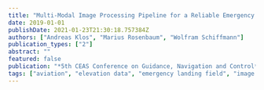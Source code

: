 ```yaml
---
title: "Multi-Modal Image Processing Pipeline for a Reliable Emergency Landing Field Identification"
date: 2019-01-01
publishDate: 2021-01-23T21:30:18.757384Z
authors: ["Andreas Klos", "Marius Rosenbaum", "Wolfram Schiffmann"]
publication_types: ["2"]
abstract: ""
featured: false
publication: "*5th CEAS Conference on Guidance, Navigation and Control*"
tags: ["aviation", "elevation data", "emergency landing field", "image processing", "processing", "satellite imagery processing"]
---
```



